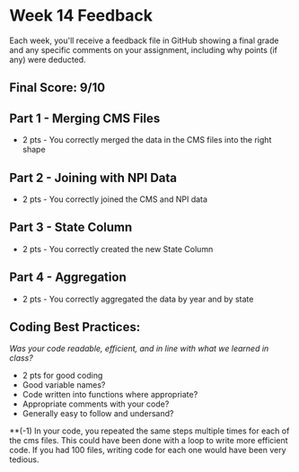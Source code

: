 # Week 14 Feedback
Each week, you'll receive a feedback file in GitHub showing a final grade and any specific comments on your assignment, including why points (if any) were deducted.



## Final Score: 9/10


## Part 1 - Merging CMS Files
* 2 pts - You correctly merged the data in the CMS files into the right shape

## Part 2 - Joining with NPI Data
* 2 pts - You correctly joined the CMS and NPI data

## Part 3 - State Column
* 2 pts - You correctly created the new State Column

## Part 4 - Aggregation
* 2 pts - You correctly aggregated the data by year and by state

## Coding Best Practices:
_Was your code readable, efficient, and in line with what we learned in class?_
* 2 pts for good coding
* Good variable names?
* Code written into functions where appropriate?
* Appropriate comments with your code?
* Generally easy to follow and undersand?

**(-1) In your code, you repeated the same steps multiple times for each of the cms files.  This could have been done with a loop to write more efficient code.  If you had 100 files, writing code for each one would have been very tedious.
